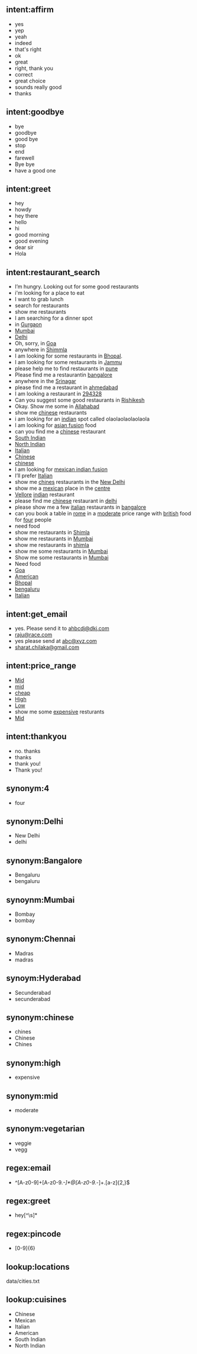 ## intent:affirm
- yes
- yep
- yeah
- indeed
- that's right
- ok
- great
- right, thank you
- correct
- great choice
- sounds really good
- thanks

## intent:goodbye
- bye
- goodbye
- good bye
- stop
- end
- farewell
- Bye bye
- have a good one

## intent:greet
- hey
- howdy
- hey there
- hello
- hi
- good morning
- good evening
- dear sir
- Hola

## intent:restaurant_search
- I’m hungry. Looking out for some good restaurants
- i'm looking for a place to eat
- I want to grab lunch
- search for restaurants
- show me restaurants
- I am searching for a dinner spot
- in [Gurgaon](location)
- [Mumbai](location)
- [Delhi](location)
- Oh, sorry, in [Goa](location)
- anywhere in [Shimmla](location)
- I am looking for some restaurants in [Bhopal](location).
- I am looking for some restaurants in [Jammu](location)
- please help me to find restaurants in [pune](location)
- Please find me a restaurantin [bangalore](location)
- anywhere in the [Srinagar](location)
- please find me a restaurant in [ahmedabad](location)
- I am looking a restaurant in [294328](location)
- Can you suggest some good restaurants in [Rishikesh](location)
- Okay. Show me some in [Allahabad](location)
- show me [chinese](cuisine) restaurants
- i am looking for an [indian](cuisine) spot called olaolaolaolaolaola
- I am looking for [asian fusion](cuisine) food
- can you find me a [chinese](cuisine) restaurant
- [South Indian](cuisine)
- [North Indian](cuisine)
- [Italian](cuisine)
- [Chinese](cuisine)
- [chinese](cuisine)
- I am looking for [mexican indian fusion](cuisine)
- I’ll prefer [Italian](cuisine)
- show me [chines](cuisine:chinese) restaurants in the [New Delhi](location:Delhi)
- show me a [mexican](cuisine) place in the [centre](location)
- [Vellore](location) [indian](cuisine) restaurant
- please find me [chinese](cuisine) restaurant in [delhi](location)
- please show me a few [italian](cuisine) restaurants in [bangalore](location)
- can you book a table in [rome](location) in a [moderate](price:mid) price range with [british](cuisine) food for [four](people:4) people
- need food
- show me restaurants in [Shimla](location)
- show me restaurants in [Mumbai](location)
- show me restaurants in [shimla](location)
- show me some restaurants in [Mumbai](location)
- Show me some restaurants in [Mumbai](location)
- Need food
- [Goa](location)
- [American](cuisine)
- [Bhopal](location)
- [bengaluru](location)
- [Italian](cuisine)

## intent:get_email
- yes. Please send it to [ahbcdj@dkj.com](email)
- [raju@race.com](email)
- yes please send at [abc@xyz.com](email)
- sharat.chilaka@gmail.com

## intent:price_range
- [Mid](price)
- [mid](price)
- [cheap](price)
- [High](price)
- [Low](price)
- show me some [expensive](price:high) resturants
- [Mid](price)

## intent:thankyou
- no. thanks
- thanks
- thank you!
- Thank you!

## synonym:4
- four

## synonym:Delhi
- New Delhi
- delhi

## synonym:Bangalore
- Bengaluru
- bengaluru

## synoynm:Mumbai
- Bombay
- bombay

## synonym:Chennai
- Madras
- madras

## synoym:Hyderabad
- Secunderabad
- secunderabad

## synonym:chinese
- chines
- Chinese
- Chines

## synonym:high
- expensive

## synonym:mid
- moderate

## synonym:vegetarian
- veggie
- vegg

## regex:email
- ^[A-z0-9]+[A-z0-9._-]*@[A-z0-9._-]+\.[a-z]{2,}$

## regex:greet
- hey[^\s]*

## regex:pincode
- [0-9]{6}

## lookup:locations
  data/cities.txt

## lookup:cuisines
- Chinese
- Mexican
- Italian
- American
- South Indian
- North Indian
